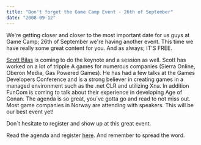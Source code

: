 ```yaml
---
title: "Don't forget the Game Camp Event - 26th of September"
date: "2008-09-12"
---
```


We're getting closer and closer to the most important date for us guys at Game Camp; 26th of September we're having another event. This time we have really some great content for you. And as always; IT'S FREE.  
  

[Scott Bilas](http://scottbilas.com/) is coming to do the keynote and a session as well. Scott has worked on a lot of tripple A games for numerous companies (Sierra Online, Oberon Media, Gas Powered Games). He has had a few talks at the Games Developers Conference and is a strong believer in creating games in a managed environment such as the .net CLR and utilizing Xna. In addition FunCom is coming to talk about their experience in developing Age of Conan. The agenda is so great, you´ve gotta go and read to not miss out. Most game companies in Norway are attending with speakers. This will be our best event yet!

Don´t hesitate to register and show up at this great event.

Read the agenda and register [here](http://www.gamecamp.no/events/default.aspx). And remember to spread the word.
